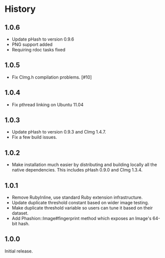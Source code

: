 History
=========

1.0.6
------

* Update pHash to version 0.9.6
* PNG support added
* Requiring rdoc tasks fixed
 
1.0.5
-------

* Fix CImg.h compilation problems. [#10]

1.0.4
-------

* Fix pthread linking on Ubuntu 11.04

1.0.3
-------

* Update pHash to version 0.9.3 and CImg 1.4.7.
* Fix a few build issues.

1.0.2
-------

* Make installation much easier by distributing and building locally all the native dependencies.
  This includes pHash 0.9.0 and CImg 1.3.4.

1.0.1
-------

* Remove RubyInline, use standard Ruby extension infrastructure.
* Update duplicate threshold constant based on wider image testing.
* Make duplicate threshold variable so users can tune it based on their dataset.
* Add Phashion::Image#fingerprint method which exposes an Image's 64-bit hash.


1.0.0
-------

Initial release.
